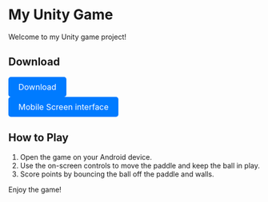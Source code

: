 

# My Unity Game

Welcome to my Unity game project!

## Download

<a href="https://github.com/AriyaArKa/Android-Ball-Bounce-game/blob/main/BallBounce.apk" download="MyGame.apk" style="display:inline-block;padding:10px 20px;font-size:16px;color:white;background-color:#007bff;border-radius:5px;text-align:center;text-decoration:none;cursor:pointer;">
  Download
</a>
<br>
<a href="https://github.com/AriyaArKa/Android-Ball-Bounce-game/tree/main/UI" download="MyGame.apk" style="display:inline-block;padding:10px 20px;font-size:16px;color:white;background-color:#007bff;border-radius:5px;text-align:center;text-decoration:none;cursor:pointer;">
  Mobile Screen interface
</a>

## How to Play

1. Open the game on your Android device.
2. Use the on-screen controls to move the paddle and keep the ball in play.
3. Score points by bouncing the ball off the paddle and walls.

Enjoy the game!
